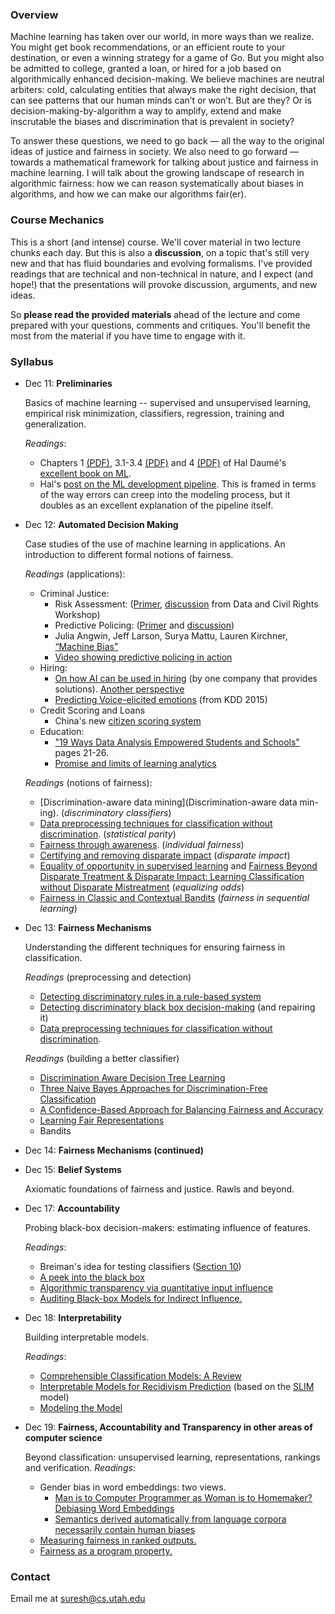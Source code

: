 ### Overview

Machine learning has taken over our world, in more ways than we realize. You might get book recommendations, or an efficient route to your destination, or even a winning strategy for a game of Go. But you might also be admitted to college, granted a loan, or hired for a job based on algorithmically enhanced decision-making. We believe machines are neutral arbiters: cold, calculating entities that always make the right decision, that can see patterns that our human minds can’t or won’t. But are they? Or is decision-making-by-algorithm a way to amplify, extend and make inscrutable the biases and discrimination that is prevalent in society?

To answer these questions, we need to go back — all the way to the original ideas of justice and fairness in society. We also need to go forward — towards a mathematical framework for talking about justice and fairness in machine learning. I will talk about the growing landscape of research in algorithmic fairness: how we can reason systematically about biases in algorithms, and how we can make our algorithms fair(er).

### Course Mechanics
This is a short (and intense) course. We'll cover material in two lecture chunks each day. But this is also a **discussion**, on a topic that's still very new and that has fluid boundaries and evolving formalisms. I've provided readings that are technical and non-technical in nature, and I expect (and hope!) that the presentations will provoke discussion, arguments, and new ideas. 

So **please read the provided materials** ahead of the lecture and come prepared with your questions, comments and critiques. You'll benefit the most from the material if you have time to engage with it. 

### Syllabus
*   Dec 11: **Preliminaries**

      Basics of machine learning -- supervised and unsupervised learning, empirical risk minimization, classifiers, regression, training and generalization. 

      *Readings*:
    * Chapters 1 [(PDF)](http://ciml.info/dl/v0_9/ciml-v0_9-ch01.pdf), 3.1-3.4 [(PDF)](http://ciml.info/dl/v0_9/ciml-v0_9-ch03.pdf) and 4 [(PDF)](http://ciml.info/dl/v0_9/ciml-v0_9-ch04.pdf) of Hal Daumé's [excellent book on ML](http://ciml.info). 
    * Hal's [post on the ML development pipeline](http://nlpers.blogspot.com/2016/08/debugging-machine-learning.html). This is framed in terms of the way errors can creep into the modeling process, but it doubles as an excellent explanation of the pipeline itself. 

*   Dec 12: **Automated Decision Making**

      Case studies of the use of machine learning in applications. An introduction to different formal notions of fairness.

      *Readings* (applications):

    * Criminal Justice:
      * Risk Assessment: ([Primer](http://www.datacivilrights.org/pubs/2015-1027/Courts_and_Predictive_Algorithms.pdf), [discussion](http://www.datacivilrights.org/pubs/2015-1027/WDN-Courts_and_Predictive_Algorithms.pdf) from Data and Civil Rights Workshop)
      * Predictive Policing: ([Primer](http://www.datacivilrights.org/pubs/2015-1027/Predictive_Policing.pdf) and [discussion](http://www.datacivilrights.org/pubs/2015-1027/WDN-Predictive_Policing.pdf))
      * Julia Angwin, Jeff Larson, Surya Mattu, Lauren Kirchner, [“Machine Bias"](https://www.propublica.org/article/machine-bias-risk-assessments-in-criminal-sentencing)
      * [Video showing predictive policing in action](http://fusion.net/story/283896/real-future-episode-12-predictive-policing/)
    * Hiring:
      * [On how AI can be used in hiring](http://venturebeat.com/2016/11/09/ai-is-helping-job-candidates-bypass-resume-bias-and-black-holes/) (by one company that provides solutions). [Another perspective](http://www.ca.com/us/rewrite/articles/application-economy/can-artificial-intelligence-find-the-perfect-hire.html) 
      * [Predicting Voice-elicited emotions](http://delivery.acm.org/10.1145/2790000/2788619/p1969-li.pdf?ip=71.195.244.110&id=2788619&acc=OA&key=4D4702B0C3E38B35%2E4D4702B0C3E38B35%2E4D4702B0C3E38B35%2E4037F4931E565B6B&CFID=872166982&CFTOKEN=74413255&__acm__=1480927397_b769b575e3f06e480d52f70766f3a596) (from KDD 2015)
    * Credit Scoring and Loans
      * China's new [citizen scoring system](https://www.washingtonpost.com/world/asia_pacific/chinas-plan-to-organize-its-whole-society-around-big-data-a-rating-for-everyone/2016/10/20/1cd0dd9c-9516-11e6-ae9d-0030ac1899cd_story.html?utm_term=.f8184eeef71d)
    * Education:
      * ["19 Ways Data Analysis Empowered Students and Schools"](https://fpf.org/wp-content/uploads/2016/03/Final_19Times-Data_Mar2016-1.pdf) pages 21-26.
      * [Promise and limits of learning analytics](http://www.chronicle.com.libproxy.ocean.edu:2048/article/This-Chart-Shows-the-Promise/234573)

    *Readings* (notions of fairness):
    * [Discrimination-aware data mining](Discrimination-aware data min- ing).  (*discriminatory classifiers*)
    * [Data preprocessing techniques for classification without discrimination](https://www.google.com/url?sa=t&rct=j&q=&esrc=s&source=web&cd=2&ved=0ahUKEwiLtYnNit7QAhWHiVQKHcUaAE8QFggkMAE&url=https%3A%2F%2Fpdfs.semanticscholar.org%2F1a43%2Fd5a8f3dd82a138c92911befba05ae98add27.pdf&usg=AFQjCNHwZ1vsGzJRLsbv4QoW-gLX3DIyCg&sig2=0TikurXGq184Xoqi7O6eMw).  (*statistical parity*)
    * [Fairness through awareness](https://arxiv.org/abs/1104.3913).  (*individual fairness*)
    * [Certifying and removing disparate impact](https://arxiv.org/abs/1412.3756) (*disparate impact*)
    * [Equality of opportunity in supervised learning](https://arxiv.org/abs/1610.02413) and [Fairness Beyond Disparate Treatment & Disparate Impact: Learning Classification without Disparate Mistreatment](https://arxiv.org/abs/1610.08452) (*equalizing odds*)
    * [Fairness in Classic and Contextual Bandits](https://papers.nips.cc/paper/6355-fairness-in-learning-classic-and-contextual-bandits.pdf) (*fairness in sequential learning*)

*   Dec 13: **Fairness Mechanisms**

      Understanding the different techniques for ensuring fairness in classification.

      *Readings* (preprocessing and detection)
    * [Detecting discriminatory rules in a rule-based system](http://pages.di.unipi.it/ruggieri/Papers/tkdd.pdf)
    * [Detecting discriminatory black box decision-making](https://arxiv.org/abs/1412.3756) (and repairing it)
    * [Data preprocessing techniques for classification without discrimination](https://www.google.com/url?sa=t&rct=j&q=&esrc=s&source=web&cd=2&ved=0ahUKEwiLtYnNit7QAhWHiVQKHcUaAE8QFggkMAE&url=https%3A%2F%2Fpdfs.semanticscholar.org%2F1a43%2Fd5a8f3dd82a138c92911befba05ae98add27.pdf&usg=AFQjCNHwZ1vsGzJRLsbv4QoW-gLX3DIyCg&sig2=0TikurXGq184Xoqi7O6eMw). 

    *Readings* (building a better classifier)

    * [Discrimination Aware Decision Tree Learning](http://wwwis.win.tue.nl/~tcalders/pubs/ICDM2010KCP.pdf)
    * [Three Naive Bayes Approaches for Discrimination-Free Classification](https://pdfs.semanticscholar.org/a087/d3893af0276fe3b41924087670b03997f7af.pdf)
    * [A Confidence-Based Approach for Balancing Fairness and Accuracy](https://arxiv.org/abs/1601.05764)
    * [Learning Fair Representations](https://www.cs.toronto.edu/~toni/Papers/icml-final.pdf)
    * Bandits

*   Dec 14: **Fairness Mechanisms (continued)**

*   Dec 15: **Belief Systems**

      Axiomatic foundations of fairness and justice. Rawls and beyond.

*   Dec 17: **Accountability**

      Probing black-box decision-makers: estimating influence of features.

      *Readings*:
    * Breiman's idea for testing classifiers ([Section 10](https://www.stat.berkeley.edu/~breiman/randomforest2001.pdf))
    * [A peek into the black box](http://link.springer.com/article/10.1007/s10618-014-0368-8)
    * [Algorithmic transparency via quantitative input influence](https://www.andrew.cmu.edu/user/danupam/datta-sen-zick-oakland16.pdf)
    * [Auditing Black-box Models for Indirect Influence.](http://sorelle.friedler.net/papers/auditing_icdm_2016.pdf)

*   Dec 18: **Interpretability**

      Building interpretable models.

      *Readings*:

    * [Comprehensible Classification Models: A Review](http://www.kdd.org/exploration_files/V15-01-01-Freitas.pdf)
    * [Interpretable Models for Recidivism Prediction](https://arxiv.org/pdf/1503.07810v6.pdf) (based on the [SLIM](https://arxiv.org/abs/1405.4047) model)
    * [Modeling the Model](http://www.kdd.org/kdd2016/papers/files/rfp0573-ribeiroA.pdf)

*   Dec 19: **Fairness, Accountability and Transparency in other areas of computer science**

      Beyond classification: unsupervised learning, representations, rankings and verification.
      *Readings*:
    * Gender bias in word embeddings: two views. 
      * [Man is to Computer Programmer as Woman is to Homemaker? Debiasing Word Embeddings](https://arxiv.org/abs/1607.06520)
      * [Semantics derived automatically from language corpora necessarily contain human biases](http://randomwalker.info/publications/language-bias.pdf)
    * [Measuring fairness in ranked outputs.](https://arxiv.org/abs/1610.08559)
    * [Fairness as a program property.](https://arxiv.org/abs/1610.06067) 



### Contact
Email me at [suresh@cs.utah.edu](mailto:suresh@cs.utah.edu)